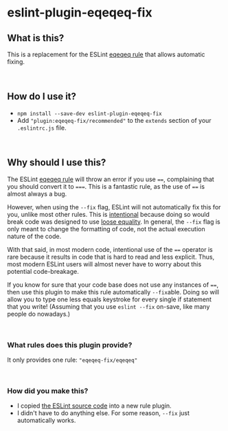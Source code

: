 # eslint-plugin-eqeqeq-fix

## What is this?

This is a replacement for the ESLint [eqeqeq rule](https://eslint.org/docs/rules/eqeqeq) that allows automatic fixing.

<br />

## How do I use it?

* `npm install --save-dev eslint-plugin-eqeqeq-fix`
* Add  `"plugin:eqeqeq-fix/recommended"` to the `extends` section of your `.eslintrc.js` file.

<br />

## Why should I use this?

The ESLint [eqeqeq rule](https://eslint.org/docs/rules/eqeqeq) will throw an error if you use `==`, complaining that you should convert it to `===`. This is a fantastic rule, as the use of `==` is almost always a bug.

However, when using the `--fix` flag, ESLint will not automatically fix this for you, unlike most other rules. This is [intentional](https://github.com/eslint/eslint/issues/4578) because doing so would break code was designed to use [loose equality](https://developer.mozilla.org/en-US/docs/Web/JavaScript/Equality_comparisons_and_sameness#loose_equality_using). In general, the `--fix` flag is only meant to change the formatting of code, not the actual execution nature of the code.

With that said, in most modern code, intentional use of the `==` operator is rare because it results in code that is hard to read and less explicit. Thus, most modern ESLint users will almost never have to worry about this potential code-breakage.

If you know for sure that your code base does not use any instances of `==`, then use this plugin to make this rule automatically `--fix`able. Doing so will allow you to type one less equals keystroke for every single if statement that you write! (Assuming that you use `eslint --fix` on-save, like many people do nowadays.)

<br />

### What rules does this plugin provide?

It only provides one rule: `"eqeqeq-fix/eqeqeq"`

<br />

### How did you make this?

* I copied [the ESLint source code](https://github.com/eslint/eslint/blob/master/lib/rules/eqeqeq.js) into a new rule plugin.
* I didn't have to do anything else. For some reason, `--fix` just automatically works.

<br />
